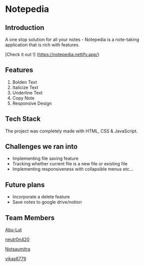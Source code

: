# Notepedia 
## Introduction
 A one stop solution for all your notes - Notepedia is a note-taking application that is rich with features.
 
 [Check it out !] (https://notepedia.netlify.app/)

## Features 

1. Bolden Text
2. Italicize Text
3. Underline Text
4. Copy Note 
5. Responsive Design

## Tech Stack
 The project was completely made with HTML, CSS & JavaScript.
 
## Challenges we ran into

- Implementing file saving feature 
- Tracking whether current file is a new file or existing file
- Implementing responsiveness with collapsible menus etc...

## Future plans
- Incorporate a delete feature 
- Save notes to google drive/notion

## Team Members

[Abu-Lut](https://github.com/Abu-Lut)

[neutr0n420](https://github.com/neutr0n420)

[Notsaumitra](https://github.com/Notsaumitra)

[vikas6779](https://github.com/vikas6779)

